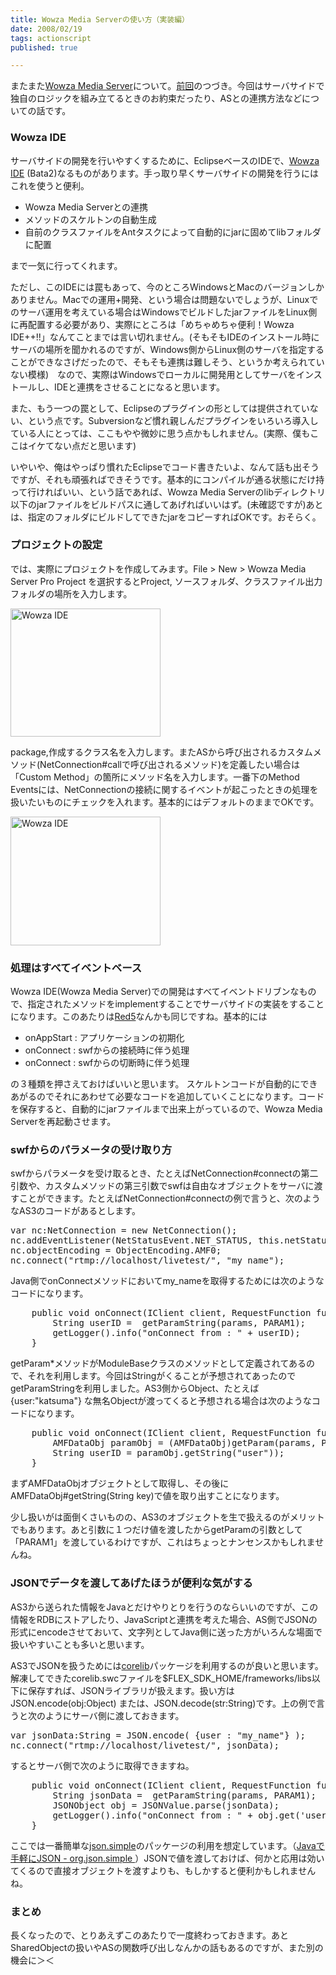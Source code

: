 ```yaml
---
title: Wowza Media Serverの使い方（実装編）
date: 2008/02/19
tags: actionscript
published: true

---
```


<p>またまた<a href="http://www.wowzamedia.com/">Wowza Media Server</a>について。<a href="http://blog.katsuma.tv/2008/02/wowza_media_server_tutorial.html">前回</a>のつづき。今回はサーバサイドで独自のロジックを組み立てるときのお約束だったり、ASとの連携方法などについての話です。</p>

<h3>Wowza IDE</h3>
<p>サーバサイドの開発を行いやすくするために、EclipseベースのIDEで、<a href="http://www.wowzamedia.com/labs.html#wowzaide">Wowza IDE</a> (Bata2)なるものがあります。手っ取り早くサーバサイドの開発を行うにはこれを使うと便利。</p>

<p>
<ul><li>Wowza  Media Serverとの連携</li>
<li>メソッドのスケルトンの自動生成</li>
<li>自前のクラスファイルをAntタスクによって自動的にjarに固めてlibフォルダに配置</li>
</ul></p>

<p>まで一気に行ってくれます。</p>

<p>ただし、このIDEには罠もあって、今のところWindowsとMacのバージョンしかありません。Macでの運用+開発、という場合は問題ないでしょうが、Linuxでのサーバ運用を考えている場合はWindowsでビルドしたjarファイルをLinux側に再配置する必要があり、実際にところは「めちゃめちゃ便利！Wowza IDE++!!」なんてことまでは言い切れません。(そもそもIDEのインストール時にサーバの場所を聞かれるのですが、Windows側からLinux側のサーバを指定することができなさげだったので、そもそも連携は難しそう、というか考えられていない模様)　なので、実際はWindowsでローカルに開発用としてサーバをインストールし、IDEと連携をさせることになると思います。</p>

<p>また、もう一つの罠として、Eclipseのプラグインの形としては提供されていない、という点です。Subversionなど慣れ親しんだプラグインをいろいろ導入している人にとっては、ここもやや微妙に思う点かもしれません。(実際、僕もここはイケてない点だと思います)</p>

<p>いやいや、俺はやっぱり慣れたEclipseでコード書きたいよ、なんて話も出そうですが、それも頑張ればできそうです。基本的にコンパイルが通る状態にだけ持って行ければいい、という話であれば、Wowza Media Serverのlibディレクトリ以下のjarファイルをビルドパスに通してあげればいいはず。(未確認ですが)あとは、指定のフォルダにビルドしてできたjarをコピーすればOKです。おそらく。</p>


<h3>プロジェクトの設定</h3>
<p>では、実際にプロジェクトを作成してみます。File > New > Wowza Media Server Pro Project を選択するとProject, ソースフォルダ、クラスファイル出力フォルダの場所を入力します。</p>

<p>
<a href="http://www.flickr.com/photos/katsuma/2273967239/" title="Wowza IDE by katsuma, on Flickr"><img src="http://farm3.static.flickr.com/2039/2273967239_1f846f7502_m.jpg" width="240" height="205" alt="Wowza IDE" /></a>
</p>

<p>
package,作成するクラス名を入力します。またASから呼び出されるカスタムメソッド(NetConnection#callで呼び出されるメソッド)を定義したい場合は「Custom Method」の箇所にメソッド名を入力します。一番下のMethod Eventsには、NetConnectionの接続に関するイベントが起こったときの処理を扱いたいものにチェックを入れます。基本的にはデフォルトのままでOKです。
</p>

<p><a href="http://www.flickr.com/photos/katsuma/2273967313/" title="Wowza IDE by katsuma, on Flickr"><img src="http://farm3.static.flickr.com/2028/2273967313_0efe9e4e94_m.jpg" width="240" height="206" alt="Wowza IDE" /></a></p>

<h3>処理はすべてイベントベース</h3>
<p>Wowza IDE(Wowza Media Server)での開発はすべてイベントドリブンなもので、指定されたメソッドをimplementすることでサーバサイドの実装をすることになります。このあたりは<a href="http://www.osflash.org/red5">Red5</a>なんかも同じですね。基本的には</p>

<p><ul>
<li>onAppStart : アプリケーションの初期化</li>
<li>onConnect : swfからの接続時に伴う処理</li>
<li>onConnect : swfからの切断時に伴う処理</li>
</ul></p>

<p>の３種類を押さえておけばいいと思います。 スケルトンコードが自動的にできあがるのでそれにあわせて必要なコードを追加していくことになります。コードを保存すると、自動的にjarファイルまで出来上がっているので、Wowza Media Serverを再起動させます。</p>

<h3>swfからのパラメータの受け取り方</h3>
<p>swfからパラメータを受け取るとき、たとえばNetConnection#connectの第二引数や、カスタムメソッドの第三引数でswfは自由なオブジェクトをサーバに渡すことができます。たとえばNetConnection#connectの例で言うと、次のようなAS3のコードがあるとします。</p>

<p><pre>
var nc:NetConnection = new NetConnection();
nc.addEventListener(NetStatusEvent.NET_STATUS, this.netStatusListener);
nc.objectEncoding = ObjectEncoding.AMF0;
nc.connect("rtmp://localhost/livetest/", "my_name");
</pre></p>

<p>Java側でonConnectメソッドにおいてmy_nameを取得するためには次のようなコードになります。</p>

<p><pre>
    public void onConnect(IClient client, RequestFunction function, AMFDataList params) {
        String userID =  getParamString(params, PARAM1);
        getLogger().info("onConnect from : " + userID);
    }
</pre></p>

<p>getParam*メソッドがModuleBaseクラスのメソッドとして定義されてあるので、それを利用します。今回はStringがくることが予想されてあったのでgetParamStringを利用しました。AS3側からObject、たとえば {user:"katsuma"} な無名Objectが渡ってくると予想される場合は次のようなコードになります。</p>

<p><pre>
    public void onConnect(IClient client, RequestFunction function, AMFDataList params){
        AMFDataObj paramObj = (AMFDataObj)getParam(params, PARAM1);
        String userID = paramObj.getString("user"));
    }
</pre></p>

<p>まずAMFDataObjオブジェクトとして取得し、その後にAMFDataObj#getString(String key)で値を取り出すことになります。</p>

<p>少し扱いがは面倒くさいものの、AS3のオブジェクトを生で扱えるのがメリットでもあります。あと引数に１つだけ値を渡したからgetParamの引数として「PARAM1」を渡しているわけですが、これはちょっとナンセンスかもしれませんね。</p>

<h3>JSONでデータを渡してあげたほうが便利な気がする</h3>
<p>AS3から送られた情報をJavaとだけやりとりを行うのならいいのですが、この情報をRDBにストアしたり、JavaScriptと連携を考えた場合、AS側でJSONの形式にencodeさせておいて、文字列としてJava側に送った方がいろんな場面で扱いやすいことも多いと思います。</p>

<p>AS3でJSONを扱うためには<a href="http://code.google.com/p/as3corelib/">corelib</a>パッケージを利用するのが良いと思います。解凍してできたcorelib.swcファイルを$FLEX_SDK_HOME/frameworks/libs以下に保存すれば、JSONライブラリが扱えます。扱い方はJSON.encode(obj:Object) または、JSON.decode(str:String)です。上の例で言うと次のようにサーバ側に渡しておきます。</p>

<p>
<pre>
var jsonData:String = JSON.encode( {user : "my_name"} );
nc.connect("rtmp://localhost/livetest/", jsonData);
</pre></p>

<p>するとサーバ側で次のように取得できますね。</p>

<p><pre>
    public void onConnect(IClient client, RequestFunction function, AMFDataList params) {
        String jsonData =  getParamString(params, PARAM1);
        JSONObject obj = JSONValue.parse(jsonData);
        getLogger().info("onConnect from : " + obj.get('user'));
    }
</pre></p>

<p>ここでは一番簡単な<a href="http://www.json.org/java/simple.txt">json.simple</a>のパッケージの利用を想定しています。（<a href="http://blog.katsuma.tv/2007/02/org_json_simple.html">Javaで手軽にJSON - org.json.simple </a>）JSONで値を渡しておけば、何かと応用は効いてくるので直接オブジェクトを渡すよりも、もしかすると便利かもしれませんね。</p>

<h3>まとめ</h3>
<p>長くなったので、とりあえずこのあたりで一度終わっておきます。あとSharedObjectの扱いやASの関数呼び出しなんかの話もあるのですが、また別の機会に＞＜</p>
